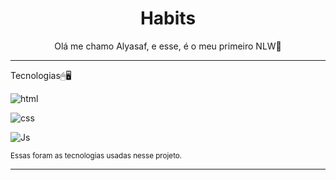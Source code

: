 <h1 align="center">Habits</h1>

<p align="center">Olá me chamo Alyasaf, e esse, é o meu primeiro NLW🚀</p>

<hr>

<p>Tecnologias🖱🖥</p>

![html](https://img.shields.io/badge/HTML5-E34F26?style=for-the-badge&logo=html5&logoColor=white)

![css](https://img.shields.io/badge/CSS3-1572B6?style=for-the-badge&logo=css3&logoColor=white)

![Js](https://img.shields.io/badge/JavaScript-F7DF1E?style=for-the-badge&logo=javascript&logoColor=black)

<small>Essas foram as tecnologias usadas nesse projeto.</small>

<hr>